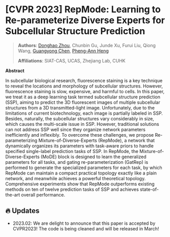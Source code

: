 # [CVPR 2023] RepMode: Learning to Re-parameterize Diverse Experts for Subcellular Structure Prediction


> **Authors**: [Donghao Zhou](https://correr-zhou.github.io/), Chunbin Gu, Junde Xu, Furui Liu, Qiong Wang, [Guangyong Chen](https://guangyongchen.github.io/), [Pheng-Ann Heng](http://www.cse.cuhk.edu.hk/~pheng/1.html)
>
> **Affiliations**: SIAT-CAS, UCAS, Zhejiang Lab, CUHK


**Abstract**

In subcellular biological research, fluorescence staining is a key technique to reveal the locations and morphology of subcellular structures. However, fluorescence staining is slow, expensive, and harmful to cells. In this paper, we treat it as a deep learning task termed subcellular structure prediction (SSP), aiming to predict the 3D fluorescent images of multiple subcellular structures from a 3D transmitted-light image. Unfortunately, due to the limitations of current biotechnology, each image is partially labeled in SSP. Besides, naturally, the subcellular structures vary considerably in size, which causes the multi-scale issue in SSP. However, traditional solutions can not address SSP well since they organize network parameters inefficiently and inflexibly. To overcome these challenges, we propose Re-parameterizing Mixture-of-Diverse-Experts (RepMode), a network that dynamically organizes its parameters with task-aware priors to handle specified single-label prediction tasks of SSP. In RepMode, the Mixture-of-Diverse-Experts (MoDE) block is designed to learn the generalized parameters for all tasks, and gating re-parameterization (GatRep) is performed to generate the specialized parameters for each task, by which RepMode can maintain a compact practical topology exactly like a plain network, and meanwhile achieves a powerful theoretical topology. Comprehensive experiments show that RepMode outperforms existing methods on ten of twelve prediction tasks of SSP and achieves state-of-the-art overall performance. 

## 🔥 Updates
- 2023.02: We are delight to announce that this paper is accepted by CVPR2023! The code is being cleaned and will be released in March!
